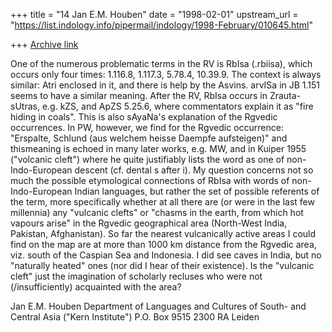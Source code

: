+++
title = "14 Jan E.M. Houben"
date = "1998-02-01"
upstream_url = "https://list.indology.info/pipermail/indology/1998-February/010645.html"

+++
[Archive link](https://list.indology.info/pipermail/indology/1998-February/010645.html)

One of the numerous problematic terms in the RV is RbIsa (.rbiisa), which
occurs only four times: 1.116.8, 1.117.3, 5.78.4, 10.39.9. The context is
always similar: Atri enclosed in it, and there is help by the Asvins.
arvISa in JB 1.151 seems to have a similar meaning.
After the RV, RbIsa occurs in Zrauta-sUtras, e.g. kZS, and ApZS 5.25.6,
where commentators explain it as "fire hiding in coals". This is also
sAyaNa's explanation of the Rgvedic occurrences. In PW, however, we find
for the Rgvedic occurrence: "Erspalte, Schlund (aus welchem heisse Daempfe
aufsteigen)" and thismeaning is echoed in many later works, e.g. MW, and
in Kuiper 1955 ("volcanic cleft") where he quite justifiably lists the word
as one of non-Indo-European descent (cf. dental s after i).
My question concerns not so much the possible etymological connections of
RbIsa with words of non-Indo-European Indian languages, but rather the set
of possible referents of the term, more specifically whether at all there
are (or were in the last few millennia) any "vulcanic clefts" or "chasms in
the earth, from which hot vapours arise" in the Rgvedic geographical area
(North-West India, Pakistan, Afghanistan). So far the nearest vulcanically
active areas I could find on the map are at more than 1000 km distance from the
Rgvedic area, viz. south of the Caspian Sea and Indonesia.
I did see caves in India, but no "naturally heated" ones (nor did I hear of
their existence). Is the "vulcanic cleft" just the imagination of scholarly
recluses who were not (/insufficiently) acquainted with the area?

Jan E.M. Houben
Department of Languages and Cultures of South- and
Central Asia ("Kern Institute")
P.O. Box 9515
2300 RA   Leiden



